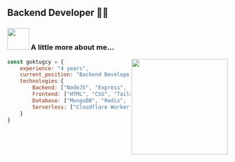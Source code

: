 
## Backend Developer 👨‍💻


### <img src="https://media4.giphy.com/media/v1.Y2lkPTc5MGI3NjExazZmb3M3OTU1dmsxNThjZ3Uybjh1M2YxdTh1Mm5xYzdmaXVyNzVvayZlcD12MV9pbnRlcm5hbF9naWZfYnlfaWQmY3Q9cw/P5S1CXl0y1v1I9308B/giphy.gif" width="50"> A little more about me...  
<img align='right' src="https://rffureejqjzrbqzrcyxv.supabase.co/storage/v1/object/public/images/deconstructed-robot-bro-dark.08571f59.svg" width="220">

```javascript
const goktugcy = {
    experience: "4 years",
    current_position: "Backend Developer",
    technologies:{
        Backend: ["NodeJS", "Express", "NestJS", "TypeScript", "PHP",  "Laravel"],
        Frontend: ["HTML", "CSS", "Tailwind", "Bootstrap"],
        Database: ["MongoDB", "Redis", "MySQL", "PostgreSQL", "Supabase"],
        Serverless: ["Cloudflare Worker", "AWS Lambda"],
    }
}
```

